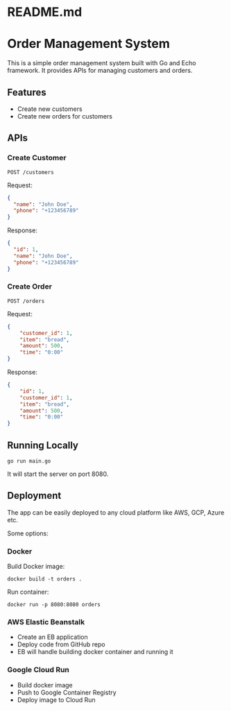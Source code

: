 # README.md

# Order Management System

This is a simple order management system built with Go and Echo framework. It provides APIs for managing customers and orders.

## Features

- Create new customers
- Create new orders for customers

## APIs

### Create Customer

```
POST /customers
```

Request:

```json
{
  "name": "John Doe",
  "phone": "+123456789" 
}
```

Response:

```json
{
  "id": 1,
  "name": "John Doe",
  "phone": "+123456789"
}
```

### Create Order

```
POST /orders
```

Request: 

```json
{
    "customer_id": 1,
    "item": "bread",
    "amount": 500,
    "time": "0:00"
}
```

Response:

```json
{
    "id": 1,
    "customer_id": 1,
    "item": "bread",
    "amount": 500,
    "time": "0:00"
}
```



## Running Locally

```
go run main.go
```

It will start the server on port 8080.

## Deployment

The app can be easily deployed to any cloud platform like AWS, GCP, Azure etc. 

Some options:

### Docker

Build Docker image:

```
docker build -t orders .
```

Run container:

```
docker run -p 8080:8080 orders
```

### AWS Elastic Beanstalk

- Create an EB application 
- Deploy code from GitHub repo
- EB will handle building docker container and running it

### Google Cloud Run

- Build docker image
- Push to Google Container Registry
- Deploy image to Cloud Run

